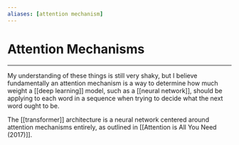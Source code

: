 ```yaml
---
aliases: [attention mechanism]
---
```


# Attention Mechanisms


---
My understanding of these things is still very shaky, but I believe fundamentally an attention mechanism is a way to determine how much weight a [[deep learning]] model, such as a [[neural network]], should be applying to each word in a sequence when trying to decide what the next word ought to be. 

The [[transformer]] architecture is a neural network centered around attention mechanisms entirely, as outlined in [[Attention is All You Need (2017)]]. 